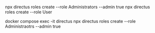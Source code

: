 

npx directus roles create --role Administrators --admin true
npx directus roles create --role User

docker compose exec -it directus npx directus roles create --role Administraotrs --admin true